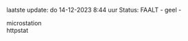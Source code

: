 laatste update: 
do 14-12-2023  8:44   uur 
Status: FAALT - geel - 
<div class="service Y">microstation</div><div class="service G">httpstat</div>